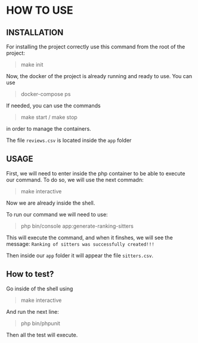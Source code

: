 # HOW TO USE

## INSTALLATION

For installing the project correctly use this command from the root of the project:

> make init

Now, the docker of the project is already running and ready to use. You can use

>docker-compose ps

If needed, you can use the commands

>make start / make stop

in order to manage the containers.

The file `reviews.csv` is located inside the `app` folder

## USAGE

First, we will need to enter inside the php container to be able to execute our command. To do so, we will use the next commadn:

>make interactive

Now we are already inside the shell. 

To run our command we will need to use:

>php bin/console app:generate-ranking-sitters

This will execute the command, and when it finshes, we will see the message: `Ranking of sitters was successfully created!!!`

Then inside our `app` folder it will appear the file `sitters.csv`.

## How to test?

Go inside of the shell using

>make interactive

And run the next line:

> php bin/phpunit

Then all the test will execute.